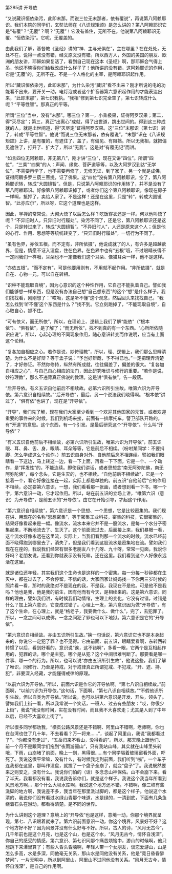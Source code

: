 第285讲 开导依

“又说藏识恒依染污，此即末那。而说三位无末那者，依有覆说”，再说第八阿赖耶识。我们本院的同学们，玄奘法师在《八识规矩颂》是怎么讲的？第八阿赖耶识它是“有覆”？“无覆”？啊？“无覆”！它没有盖住，无所不在。他说第八阿赖耶识无覆、“恒依染污”。它呢，无覆盖的。

由此我们了解，基督教《圣经》讲的“神、主与光俱在”，主在哪里？在在处处，无处不在。说得一点没有错，经文原文没有错。所以西方人，外国的美国的朋友、欧洲的朋友讲，耶稣如果复活了，看到自己现在这本《圣经》啊，那耶稣会气得上吊，他说不晓得你们给我改成什么样子了！他所讲的没有错，这阿赖耶识的作用，它是“无覆”的，无所不在。不是一个人格化的主宰，是阿赖耶识起作用。

所以“藏识恒依染污，此即末那”，为什么染污“藏识”看不出来？刚才所说的电的功能看不出来，要开关一动，电灯泡或者这个扩音器第六意识起作用的才能表达出来，“此即末那”，第七识我执。“我相”修到第七识完全空了，第七识转成什么呢？“平等性智”。那真正的平等。

所谓“三位”当中，没有“末那”。哪三位？第一，小乘极果，证得阿罗汉果；第二，得“灭尽定”；第三，真正“出离心”成就，得了出世道，跳出世间的。得到这三种成就的人，就是出世间道，得“灭尽定”证得阿罗汉果。这“三位”末那识（第七识）转了，转成“平等性智”。他说“而说三位无末那者，依有覆说”，“末那”识在《八识规矩颂》上讲，是有覆的，有遮住了、盖了，有偏见、有阻挡。所以无我相，就把偏见遮住了，打开了、扩大了，所以“无我”。这是对“有覆无记”而讲。

“如言四位无阿赖耶，非无第八”，刚才讲“三位”，现在又讲“四位”。所谓“四位”，“三乘”“四果”的人：声闻、缘觉、菩萨道等等，以及大阿罗汉到达“无学位”，不需要再学了，也不需要再修了，无修无证，到了家了。另一个就是成佛，证得阿耨多罗三藐三菩提，证了佛果。这“四位”没有第八阿赖耶识，空了，第八阿赖耶识转，转成“大圆镜智”。但是，只说第八阿赖耶识的作用转了，并不是没有了第八阿赖耶识。好像第八阿赖耶识掉了，或者你们这个第八阿赖耶识，像现在房子一样啊，抵押了，卖给人家了。不是这样！还是在这里，只是“转”，转成大圆镜智。“此亦应尔”，所以呀，它这个道理也是这样。

因此，学禅的常常说，大彻大悟了以后怎么样？吃饭穿衣还是一样。何以他叫悟了呢？“不异旧时人，只异旧时行履处”。染污不同了，还是它，第八阿赖耶识还是这个，只是转过来了，转成“大圆镜智”。“不异旧时人”，人还是原来这个人；但是他的心行、作用、思想等等统统转变了，“只异旧时行履处”，一切行为不同了。

“虽有色界，亦依五根。而不定有，非所依摄”，他说成就了的人，有许多是超越欲界，但是，情愿不证入涅盘，住在色界。在色界中也有“五根”哦，不过眼睛长得不一定同我们一样哦，耳朵也不一定像我们这个耳朵、像猫耳朵一样，他不是这样。

“亦依五根”。“而不定有”，可是他要用则有，不用就不起作用。“非所依摄”，就是自在、心物一元，可以自在转相。

“识种不能现取自境”，因为心意识的这个种性作用，它自己不能执着自己。譬如我们能够想一样东西，但是没有办法自己想“自己想东西”的这个“想”是什么样子。我们找找看，刚刚想了：“哎呦，这是听不懂”这个观念，然后回头来找找自己，“我怎么找到‘听不懂’这个东西是什么？”找不到。它立刻跑掉了，“不能现取自境”，自心取自心，抓不住。

“可有依义，而无所依”，所以，在理论上、逻辑上我们了解“能依”（“根本依”）、“俱有依”，是了解了；“而无所依”，找不到真的有一个东西。“心所所依随识应说”，所以，心起心理的不同现象作用，随心意识转变而作说明，应当有上面这个论辩。

“复各加自相应之心。若作是说，妙符理教”，所以，理、逻辑上，我们那么思辨清楚。为什么不是好辩？等于孟子说：“予岂好辩哉，予不得已也。”一定把理弄清楚了，才好修证。不然你修持，纵然有所成就，往往偏差了，偏差的很大。“复各加自相应之心”，与自己自心相应的法门，因此研究唯识与修行的重要。“若作是说，妙符理教”，那么不违背真正佛说的教理。这是讲“俱有依”，告一段落。

“后开导依。有义五识自他前后不相续故。必第六识所引生故。唯第六识为开导依。第六意识自相续故。”“后开导依”，最后，另一个说法我们晓得啊。“根本依”讲过了，“俱有依”也讲了，现在是“开导依”。

“开导”，我们先了解，现在我们大家至少看到一个欢迎其他国家的元首，或者欢迎重要的事件来的时候，我们到机场来接，前面有一排摩托车，警卫部队开路的。有“开道”的意思。这个东西，有一个引发。是最后研究这个“开导依”。什么叫“开导依”？

“有义五识自他前后不相续故，必第六识所引生故，唯第六识为开导依”，前五识眼、耳、鼻、舌、身，眼睛、耳朵等等，它是前后不相续。（吩咐某同学：不要抖脚，怎么学成这么个动作。）前五识自身对外，自他前后念不相连续。譬如我们眼睛看一下这边，马上转这一边，看一下上面，再看一下下面，它是一个、一个动作，是“挥发性”的，不能连续。即使我们讲话，或者思想念“南无阿弥陀佛，南无阿弥陀佛”，每个念头，它是生灭的，也不相续。“自他前后不相续故”，它是一个接着一个，看它好像连接在一起，实际上都是单独的。前五识“自他前后”它的作用不相续，必定要第六意识，一想，我们看看那一张画，或者想到看一下书，哪一个字，第六意识一动，它才起作用。所以，站在前五识的立场上讲，“唯第六识（意识）为开导依”，是前五识的“开导依”。由它在开始引导，才起这个作用。

“第六意识自相续故”，第六意识是一个思想、一个思想，它是比较密集的。我们现在讲、用现在的名称“思想密集”，等于密集工业科技，密集的科技，它很密集的，结果好像看起来是一幅。像流水，流水本来它并不是一股流水，是每一个水分子密集起来，不断地流去了、生灭了。这个前面流过去，后面接上来，我们暴眼一看，这个流水好像永远在这里流，实际上，当我们看到那一个流水的时候，流水已经前面不晓得跑到哪里去了，消失了，但是我们看到这股流水是密集地在流。譬如我们现在在座的，我说我们经常有很多老朋友八十几呀、九十呀，常常一见面，我说你好吗？老朋友说，还看到你就表示没有死嘛，还在这里。我们看到这个人好像永远活在这里。

就是诸位还年轻，其实我们这个生命也是这样的一个密集。每一分每一秒钟都在生灭中，都在过去了，不会停留。不信的话，大家回家让妈妈找一下你两三岁时候的照片看一看，那时的我绝对不是现在的我，不是我，我现在不是他。可是他不是我吗？他也是我，他是我的前生，因有他而有今天，是相续来的。这是第六意识。同样的理由，譬如我们讲，有时候我们动情绪，生理上的变化，它没有过错，过错是什么？加上第六意识，它变成过错了。心理上一发，第六意识因为做“开导依”，有了这个生命，在心理上，就是“格老子，我要做什么、做什么”，完了，去犯罪了。所以，一念之间可以成佛，一念之间犯了罪也可以下地狱。第六意识是它的“开导依”。

“第六意识自相续故。亦由五识所引生故。”换一句话说，第六意识它也不是本身起来的，你说它一定犯了罪？也不见得。它由前面、前五识，眼睛爱看啊，东转西转转惯了以后，看到好看的，意识说“诶，这不错啊”，多看一眼，它两个是互相起作用的，犯罪的话，哪个是主犯，哪个是从犯？这个中间很难判断了。那要看是哪一件事、哪一个的行为。所以，也可以说“亦由五识所引生故”，他说这些，我们了解了唯识，同修行、乃至是持戒，对于戒律真正所谓犯戒、不犯戒，“开、遮、持、犯”，非要深入经藏，才能懂得戒律的原理。

“以前六识为开导依。”所以，前面六识是作它的开导依啊。“第七八识自相续故。”前面啊，“以前六识为开导依。”这句话，下面啊，“第七八识自相续故。”“不假他识所引生故。但以自类为开导依。”所以说，也可以讲第六意识是开发、开头，领头了。譬如我们上街一看，所以我常说一个笑话，一班人、过去有些朋友：“哎，你很少上街”，我说“我没有时间，实在没有时间，而且我不大喜欢走；尤其是人到了中年以后，已经不大喜欢上街了”。

所以很多同学都劝我，“横贯公路风景还是不错啊、阿里山不错啊，老师啊，你也在台湾也住了几十年，不去看看？万一将来……”，谈起了阿里山，我说“我都看过了”。“你都没有走过”，“五岳归来不看山，没得看的”。所以，那天晚上跟他们、前一个月不是跟同学们拖到“夜雨游骊山”，只有我站山峰，其实就在山峰里头转哦，下雨，山崩堵了前面，晚上一到，黑得很……有个同学隔着玻璃窗看外面，吓死了。我说这很平常嘛，没有什么，有时候我走到前面，我们听到“嘣”，一个车子连我都在这里，那叫作涅盘，就捏了一个盘子全崩了，就变“盘子”了。我说既然要来之则安之，没有什么。我说你们怕的（话）多念念山神保佑。山不会崩下来。看了半天，我看都没有看，我说我告诉你们，就是这个样子。我说这个我当年所看到风景地方啊，，那个什么大坝水库啊，我说这个地方还不错。不错啊，像三峡有些洗脚的地方啊，我说差不多，我当年在那里洗过脚的，都是这个样子。他说这个水清的，我说你们没有看过水绿山青那个味道，水是绿的，一清到底，下面有几条鱼绕着石头在游动，都看得清楚。是不同的世界。

为什么讲到这个道理？意境上的“开导依”也是这样，意境一动，你那个境界就呈现，第七、八识跟着就来了。第六识前面意识一动，你这个境界，风景好不好？这个地方好不好？因为风景并没有什么好与不好。所以，古人的诗，“风月无古今”，几千年前也是这个月亮，也是这个山，也是这个水，“风月无古今，情怀自浅深”。你自己的感受的情感，第六意识、第七识同那个痛苦烦恼中，游山的时候啊，他只想跳下来潭里算了；有些人昏头昏脑啊，年轻人带一个女朋友，谈恋爱游山，山是怎么多高，水是多深，同他毫无关系，那山水是同他没有关系，他是“竟日昏昏醉梦间”，一片无明中，所以到阿里山，阿里山不过同他没有关系。“风月无古今，情怀自浅深”，是自己的作用啊。


